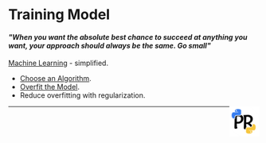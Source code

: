 # Training Model
#### _"When you want the absolute best chance to succeed at anything you want, your approach should always be the same. Go small"_

[Machine Learning](https://github.com/pauloreis-ds/Paulo-Reis-Data-Science/tree/master/3%20-%20Data%20Analysis%20(Machine%20Learning)) - simplified.

- [Choose an Algorithm](https://github.com/pauloreis-ds/Machine-Learning-ROADMAP/blob/master/6%20-%20Training%20Model/Choosing%20an%20algorithm.md).
- [Overfit the Model](https://github.com/pauloreis-ds/Machine-Learning-ROADMAP/blob/master/6%20-%20Training%20Model/Overfit%20the%20Model.md).
- Reduce overfitting with regularization.




[<img align="right" width="60" height="60" src="https://github.com/pauloreis-ds/Paulo-Reis-Data-Science/blob/master/Paulo%20Reis/Pauloreis01.png">](https://github.com/pauloreis-ds)

---
